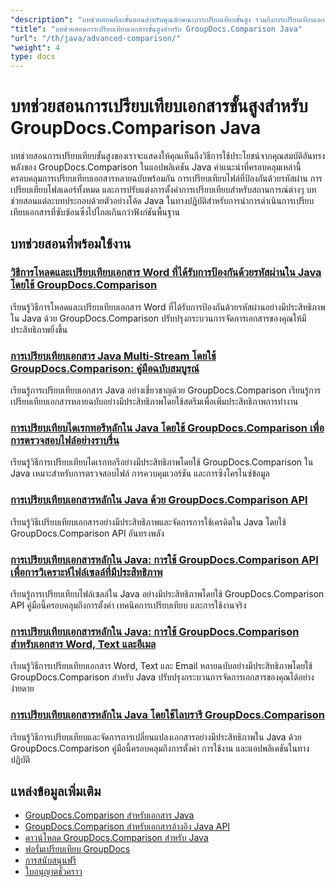 ```yaml
---
"description": "บทช่วยสอนทีละขั้นตอนสำหรับคุณลักษณะการเปรียบเทียบขั้นสูง รวมถึงการเปรียบเทียบเอกสารหลายฉบับ การตั้งค่าการเปรียบเทียบ และเอกสารที่ได้รับการป้องกัน"
"title": "บทช่วยสอนการเปรียบเทียบเอกสารขั้นสูงสำหรับ GroupDocs.Comparison Java"
"url": "/th/java/advanced-comparison/"
"weight": 4
type: docs
---
```

# บทช่วยสอนการเปรียบเทียบเอกสารขั้นสูงสำหรับ GroupDocs.Comparison Java

บทช่วยสอนการเปรียบเทียบขั้นสูงของเราจะแสดงให้คุณเห็นถึงวิธีการใช้ประโยชน์จากคุณสมบัติอันทรงพลังของ GroupDocs.Comparison ในแอปพลิเคชัน Java คำแนะนำที่ครอบคลุมเหล่านี้ครอบคลุมการเปรียบเทียบเอกสารหลายฉบับพร้อมกัน การเปรียบเทียบไฟล์ที่ป้องกันด้วยรหัสผ่าน การเปรียบเทียบโฟลเดอร์ทั้งหมด และการปรับแต่งการตั้งค่าการเปรียบเทียบสำหรับสถานการณ์ต่างๆ บทช่วยสอนแต่ละบทประกอบด้วยตัวอย่างโค้ด Java ในทางปฏิบัติสำหรับการนำการดำเนินการเปรียบเทียบเอกสารที่ซับซ้อนซึ่งไปไกลเกินกว่าฟังก์ชันพื้นฐาน

## บทช่วยสอนที่พร้อมใช้งาน

### [วิธีการโหลดและเปรียบเทียบเอกสาร Word ที่ได้รับการป้องกันด้วยรหัสผ่านใน Java โดยใช้ GroupDocs.Comparison](./groupdocs-compare-protected-word-documents-java/)
เรียนรู้วิธีการโหลดและเปรียบเทียบเอกสาร Word ที่ได้รับการป้องกันด้วยรหัสผ่านอย่างมีประสิทธิภาพใน Java ด้วย GroupDocs.Comparison ปรับปรุงกระบวนการจัดการเอกสารของคุณให้มีประสิทธิภาพยิ่งขึ้น

### [การเปรียบเทียบเอกสาร Java Multi-Stream โดยใช้ GroupDocs.Comparison: คู่มือฉบับสมบูรณ์](./java-groupdocs-comparison-multi-stream-document-guide/)
เรียนรู้การเปรียบเทียบเอกสาร Java อย่างเชี่ยวชาญด้วย GroupDocs.Comparison เรียนรู้การเปรียบเทียบเอกสารหลายฉบับอย่างมีประสิทธิภาพโดยใช้สตรีมเพื่อเพิ่มประสิทธิภาพการทำงาน

### [การเปรียบเทียบไดเรกทอรีหลักใน Java โดยใช้ GroupDocs.Comparison เพื่อการตรวจสอบไฟล์อย่างราบรื่น](./master-directory-comparison-java-groupdocs-comparison/)
เรียนรู้วิธีการเปรียบเทียบไดเรกทอรีอย่างมีประสิทธิภาพโดยใช้ GroupDocs.Comparison ใน Java เหมาะสำหรับการตรวจสอบไฟล์ การควบคุมเวอร์ชัน และการซิงโครไนซ์ข้อมูล

### [การเปรียบเทียบเอกสารหลักใน Java ด้วย GroupDocs.Comparison API](./master-document-comparison-java-groupdocs-api/)
เรียนรู้วิธีเปรียบเทียบเอกสารอย่างมีประสิทธิภาพและจัดการการใช้เครดิตใน Java โดยใช้ GroupDocs.Comparison API อันทรงพลัง

### [การเปรียบเทียบเอกสารหลักใน Java: การใช้ GroupDocs.Comparison API เพื่อการวิเคราะห์ไฟล์เซลล์ที่มีประสิทธิภาพ](./groupdocs-comparison-java-api-document-comparison/)
เรียนรู้การเปรียบเทียบไฟล์เซลล์ใน Java อย่างมีประสิทธิภาพโดยใช้ GroupDocs.Comparison API คู่มือนี้ครอบคลุมถึงการตั้งค่า เทคนิคการเปรียบเทียบ และการใช้งานจริง

### [การเปรียบเทียบเอกสารหลักใน Java: การใช้ GroupDocs.Comparison สำหรับเอกสาร Word, Text และอีเมล](./master-document-comparison-java-groupdocs/)
เรียนรู้วิธีการเปรียบเทียบเอกสาร Word, Text และ Email หลายฉบับอย่างมีประสิทธิภาพโดยใช้ GroupDocs.Comparison สำหรับ Java ปรับปรุงกระบวนการจัดการเอกสารของคุณได้อย่างง่ายดาย

### [การเปรียบเทียบเอกสารหลักใน Java โดยใช้ไลบรารี GroupDocs.Comparison](./master-java-document-comparisons-groupdocs/)
เรียนรู้วิธีการเปรียบเทียบและจัดการการเปลี่ยนแปลงเอกสารอย่างมีประสิทธิภาพใน Java ด้วย GroupDocs.Comparison คู่มือนี้ครอบคลุมถึงการตั้งค่า การใช้งาน และแอปพลิเคชันในทางปฏิบัติ

## แหล่งข้อมูลเพิ่มเติม

- [GroupDocs.Comparison สำหรับเอกสาร Java](https://docs.groupdocs.com/comparison/java/)
- [GroupDocs.Comparison สำหรับเอกสารอ้างอิง Java API](https://reference.groupdocs.com/comparison/java/)
- [ดาวน์โหลด GroupDocs.Comparison สำหรับ Java](https://releases.groupdocs.com/comparison/java/)
- [ฟอรั่มเปรียบเทียบ GroupDocs](https://forum.groupdocs.com/c/comparison)
- [การสนับสนุนฟรี](https://forum.groupdocs.com/)
- [ใบอนุญาตชั่วคราว](https://purchase.groupdocs.com/temporary-license/)